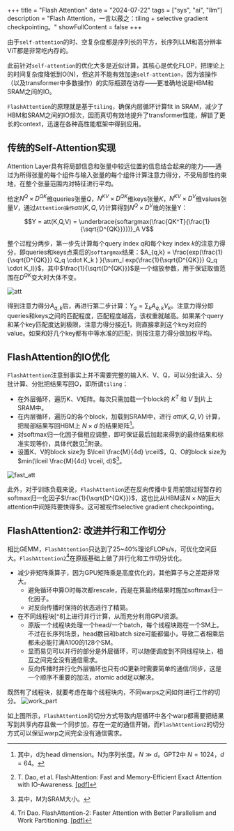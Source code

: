 
+++
title = "Flash Attention"
date = "2024-07-22"
tags = ["sys", "ai", "llm"]
description = "Flash Attention，一言以蔽之：tiling + selective gradient checkpointing。"
showFullContent = false
+++

由于`self-attention`的时、空复杂度都是序列长的平方，长序列LLM和高分辨率ViT都是非常吃内存的。

此前针对`self-attention`的优化大多是近似计算，其核心是优化FLOP，把理论上的时间复杂度降低到O(N)，但这并不能有效加速`self-attention`，因为该操作（以及transformer中多数操作）的实际瓶颈在访存——更准确地说是HBM和SRAM之间的IO。

`FlashAttention`的原理就是基于`tiling`，确保内层循环计算fit in SRAM，减少了HBM和SRAM之间的IO频次，因而真切有效地提升了transformer性能，解锁了更长的context，迅速在各种高性能框架中得到应用。

## 传统的Self-Attention实现
Attention Layer具有将局部信息和张量中较远位置的信息结合起来的能力——通过为所得张量的每个组件与输入张量的每个组件计算注意力得分，不受局部性约束地，在整个张量范围内对特征进行平均。

给定$N^Q\times D^{QK}$维queries张量$Q$，$N^{KV}\times D^{QK}$维keys张量$K$，$N^{KV}\times D^V$维values张量$V$，通过```Attention操作```$att(K,Q,V)$计算得到$N^Q\times D^V$维的张量Y：

$$Y = att(K,Q,V) = \underbrace{softargmax(\frac{QK^T}{\frac{1}{\sqrt{D^{QK}}}})}_A V$$

整个过程分两步，第一步先计算每个query index $q$和每个key index $k$的注意力得分，即queries和keys点乘后的```softargmax```结果：$A_{q,k} = \frac{exp(\frac{1}{\sqrt{D^{QK}}} Q_q \cdot K_k ) }{\sum_l exp(\frac{1}{\sqrt{D^{QK}}} Q_q \cdot K_l)}$，其中$\frac{1}{\sqrt{D^{QK}}}$是一个缩放参数，用于保证取值范围在$D^{QK}$变大时大体不变。

![att](https://cmbbq.github.io/img/attention.png)

得到注意力得分$A_{q,k}$后，再进行第二步计算：$Y_q = \sum_k A_{q,k}V_k$。注意力得分即queries和keys之间的匹配程度，匹配程度越高，该权重就越高。如果某个query和某个key匹配度达到极限，注意力得分接近1，则直接拿到这个key对应的value。如果和好几个key都有中等水准的匹配，则按注意力得分做加权平均。

## FlashAttention的IO优化
`FlashAttention`注意到事实上并不需要完整的输入K、V、Q，可以分批读入、分批计算、分批把结果写回O，即所谓`tiling`：
- 在外层循环，遍历K、V矩阵。每次只需加载一个block的 $K^T$ 和 $V$ 到片上SRAM中。
- 在内层循环，遍历Q的各个block，加载到SRAM中，进行 $att(K,Q,V)$ 计算，把局部结果写回HBM上 $N\times d$ 的结果矩阵[^3]。
- 对softmax归一化因子做相应调整，即可保证最后加起来得到的最终结果和标准实现等价，具体代数见[^1]附录。
- 设置K、V的block size为 $\lceil \frac{M}{4d} \rceil$，Q、O的block size为$min(\lceil \frac{M}{4d} \rceil, d)$[^4]。

![fast_att](https://cmbbq.github.io/img/fast_attention.png)

此外，对于训练负载来说，`FlashAttention`还在反向传播中复用前馈过程暂存的softmax归一化因子$\frac{1}{\sqrt{D^{QK}}}$，这也比从HBM读$N\times N$的巨大attention中间矩阵要快得多。这可被视作selective gradient checkpointing。

## FlashAttention2: 改进并行和工作切分
相比GEMM，`FlashAttention`只达到了25~40%理论FLOPs/s，可优化空间巨大。`FlashAttention2`[^2]在原版基础上做了并行化和工作切分优化。
- 减少非矩阵乘算子，因为GPU矩阵乘是高度优化的，其他算子与之差距非常大。
    - 避免循环中算O时每次都rescale，而是在算最终结果时施加softmax归一化因子。
    - 对反向传播时保持的状态进行了精简。
- 在不同线程块[^8]上进行并行计算，从而充分利用GPU资源。
    - 原版一个线程块处理一个head/一个batch，每个线程块跑在一个SM上。不过在长序列场景，head数目和batch size可能都偏小，导致二者相乘后都未必能打满A100的128个SM。
    - 显而易见可以并行的部分是外层循环，可以随便调度到不同线程块上，相互之间完全没有通信需求。
    - 反向传播时并行化外层循环也只有dQ更新时需要简单的通信/同步，这是一个顺序不重要的加法，atomic add足以解决。

既然有了线程块，就要考虑在每个线程块内，不同warps之间如何进行工作的切分。
![work_part](https://cmbbq.github.io/img/work_part.png)

如上图所示，`FlashAttention`的切分方式导致内层循环中各个warp都需要把结果写到共享内存且做一个同步加，存在一定的通信开销，而`FlashAttention2`的切分方式可以保证warp之间完全没有通信需求。


[^1]: T. Dao, et al. FlashAttention: Fast and Memory-Efficient Exact Attention with IO-Awareness. [[pdf]](https://arxiv.org/pdf/2205.14135)
[^2]: Tri Dao. FlashAttention-2: Faster Attention with Better Parallelism and Work Partitioning. [[pdf]](https://arxiv.org/pdf/2307.08691)
[^3]: 其中，d为head dimension。N为序列长度。$N \gg d$。GPT2中 $N=1024，d=64$。
[^4]: 其中，M为SRAM大小。
[^5]: M. Milakov, N. Gimelshein. Online Normalizer Calculation for Softmax. [[pdf]](https://arxiv.org/pdf/1805.02867)
[^6]: Markus N. Rabe, Charles Staats. Self-attention Does not Need $O(n^2)$ Memory. [[pdf]](https://arxiv.org/pdf/2112.05682)
[^7]: W. Kwon, et al. Efficient Memory Management for Large Language Model Serving with PagedAttention. [[pdf]](https://arxiv.org/pdf/2309.06180)
[^8]：多个线程块，一个线程块(thread block)内的多个warp可分时复用同一个SM。